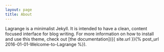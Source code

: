 ```yaml
---
layout: page
title: About
---
```

Lagrange is a minimalist Jekyll. It is intended to have a clean, content focused interface for blog writing. For more information on how to install and use this theme, check out [the documentation]({{ site.url }}{% post_url 2016-01-01-Welcome-to-Lagrange %}).
